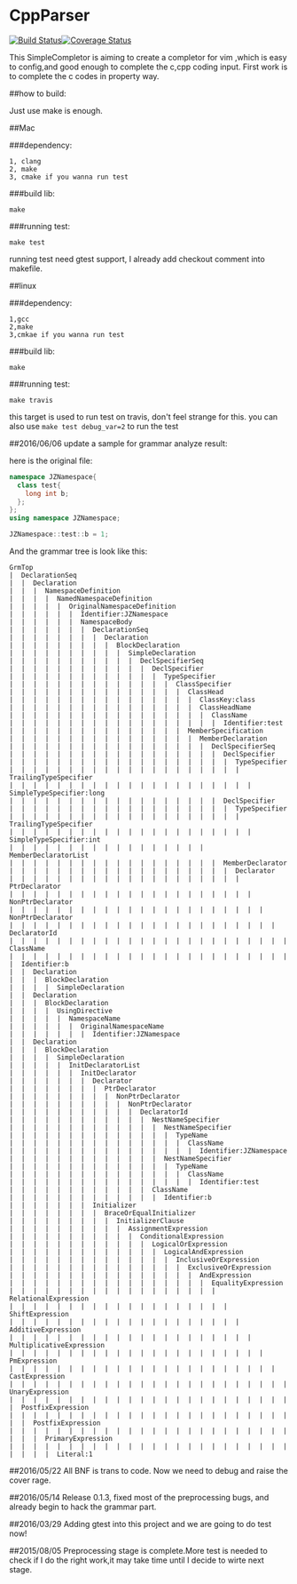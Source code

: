 # CppParser
[![Build Status](https://travis-ci.org/johnzeng/CppParser.svg?branch=master)](https://travis-ci.org/johnzeng/CppParser)[![Coverage Status](https://coveralls.io/repos/github/johnzeng/CppParser/badge.svg?branch=master)](https://coveralls.io/github/johnzeng/CppParser?branch=master)

This SimpleCompletor is aiming to create a completor for vim ,which is easy to config,and good enough to complete the c,cpp coding input.
First work is to complete the c codes in property way.

##how to build:

Just use make is enough.

##Mac

###dependency:

```
1, clang
2, make
3, cmake if you wanna run test
```

###build lib:

```shell
make
```

###running test:

```shell
make test
```

running test need gtest support, I already add checkout comment into makefile. 

##linux

###dependency:

```
1,gcc
2,make
3,cmkae if you wanna run test
```

###build lib:

```make```

###running test:

```
make travis
```

this target is used to run test on travis, don't feel strange for this. you can also use `make test debug_var=2` to run the test

##2016/06/06
update a sample for grammar analyze result:

here is the original file:

```cpp
namespace JZNamespace{
  class test{
    long int b;
  };
};
using namespace JZNamespace;

JZNamespace::test::b = 1;
```

And the grammar tree is look like this:

```shell
GrmTop
|  DeclarationSeq
|  |  Declaration
|  |  |  NamespaceDefinition
|  |  |  |  NamedNamespaceDefinition
|  |  |  |  |  OriginalNamespaceDefinition
|  |  |  |  |  |  Identifier:JZNamespace
|  |  |  |  |  |  NamespaceBody
|  |  |  |  |  |  |  DeclarationSeq
|  |  |  |  |  |  |  |  Declaration
|  |  |  |  |  |  |  |  |  BlockDeclaration
|  |  |  |  |  |  |  |  |  |  SimpleDeclaration
|  |  |  |  |  |  |  |  |  |  |  DeclSpecifierSeq
|  |  |  |  |  |  |  |  |  |  |  |  DeclSpecifier
|  |  |  |  |  |  |  |  |  |  |  |  |  TypeSpecifier
|  |  |  |  |  |  |  |  |  |  |  |  |  |  ClassSpecifier
|  |  |  |  |  |  |  |  |  |  |  |  |  |  |  ClassHead
|  |  |  |  |  |  |  |  |  |  |  |  |  |  |  |  ClassKey:class
|  |  |  |  |  |  |  |  |  |  |  |  |  |  |  |  ClassHeadName
|  |  |  |  |  |  |  |  |  |  |  |  |  |  |  |  |  ClassName
|  |  |  |  |  |  |  |  |  |  |  |  |  |  |  |  |  |  Identifier:test
|  |  |  |  |  |  |  |  |  |  |  |  |  |  |  MemberSpecification
|  |  |  |  |  |  |  |  |  |  |  |  |  |  |  |  MemberDeclaration
|  |  |  |  |  |  |  |  |  |  |  |  |  |  |  |  |  DeclSpecifierSeq
|  |  |  |  |  |  |  |  |  |  |  |  |  |  |  |  |  |  DeclSpecifier
|  |  |  |  |  |  |  |  |  |  |  |  |  |  |  |  |  |  |  TypeSpecifier
|  |  |  |  |  |  |  |  |  |  |  |  |  |  |  |  |  |  |  |  TrailingTypeSpecifier
|  |  |  |  |  |  |  |  |  |  |  |  |  |  |  |  |  |  |  |  |  SimpleTypeSpecifier:long
|  |  |  |  |  |  |  |  |  |  |  |  |  |  |  |  |  |  DeclSpecifier
|  |  |  |  |  |  |  |  |  |  |  |  |  |  |  |  |  |  |  TypeSpecifier
|  |  |  |  |  |  |  |  |  |  |  |  |  |  |  |  |  |  |  |  TrailingTypeSpecifier
|  |  |  |  |  |  |  |  |  |  |  |  |  |  |  |  |  |  |  |  |  SimpleTypeSpecifier:int
|  |  |  |  |  |  |  |  |  |  |  |  |  |  |  |  |  MemberDeclaratorList
|  |  |  |  |  |  |  |  |  |  |  |  |  |  |  |  |  |  MemberDeclarator
|  |  |  |  |  |  |  |  |  |  |  |  |  |  |  |  |  |  |  Declarator
|  |  |  |  |  |  |  |  |  |  |  |  |  |  |  |  |  |  |  |  PtrDeclarator
|  |  |  |  |  |  |  |  |  |  |  |  |  |  |  |  |  |  |  |  |  NonPtrDeclarator
|  |  |  |  |  |  |  |  |  |  |  |  |  |  |  |  |  |  |  |  |  |  NonPtrDeclarator
|  |  |  |  |  |  |  |  |  |  |  |  |  |  |  |  |  |  |  |  |  |  |  DeclaratorId
|  |  |  |  |  |  |  |  |  |  |  |  |  |  |  |  |  |  |  |  |  |  |  |  ClassName
|  |  |  |  |  |  |  |  |  |  |  |  |  |  |  |  |  |  |  |  |  |  |  |  |  Identifier:b
|  |  Declaration
|  |  |  BlockDeclaration
|  |  |  |  SimpleDeclaration
|  |  Declaration
|  |  |  BlockDeclaration
|  |  |  |  UsingDirective
|  |  |  |  |  NamespaceName
|  |  |  |  |  |  OriginalNamespaceName
|  |  |  |  |  |  |  Identifier:JZNamespace
|  |  Declaration
|  |  |  BlockDeclaration
|  |  |  |  SimpleDeclaration
|  |  |  |  |  InitDeclaratorList
|  |  |  |  |  |  InitDeclarator
|  |  |  |  |  |  |  Declarator
|  |  |  |  |  |  |  |  PtrDeclarator
|  |  |  |  |  |  |  |  |  NonPtrDeclarator
|  |  |  |  |  |  |  |  |  |  NonPtrDeclarator
|  |  |  |  |  |  |  |  |  |  |  DeclaratorId
|  |  |  |  |  |  |  |  |  |  |  |  NestNameSpecifier
|  |  |  |  |  |  |  |  |  |  |  |  |  NestNameSpecifier
|  |  |  |  |  |  |  |  |  |  |  |  |  |  TypeName
|  |  |  |  |  |  |  |  |  |  |  |  |  |  |  ClassName
|  |  |  |  |  |  |  |  |  |  |  |  |  |  |  |  Identifier:JZNamespace
|  |  |  |  |  |  |  |  |  |  |  |  |  NestNameSpecifier
|  |  |  |  |  |  |  |  |  |  |  |  |  |  TypeName
|  |  |  |  |  |  |  |  |  |  |  |  |  |  |  ClassName
|  |  |  |  |  |  |  |  |  |  |  |  |  |  |  |  Identifier:test
|  |  |  |  |  |  |  |  |  |  |  |  ClassName
|  |  |  |  |  |  |  |  |  |  |  |  |  Identifier:b
|  |  |  |  |  |  |  Initializer
|  |  |  |  |  |  |  |  BraceOrEqualInitializer
|  |  |  |  |  |  |  |  |  InitializerClause
|  |  |  |  |  |  |  |  |  |  AssignmentExpression
|  |  |  |  |  |  |  |  |  |  |  ConditionalExpression
|  |  |  |  |  |  |  |  |  |  |  |  LogicalOrExpression
|  |  |  |  |  |  |  |  |  |  |  |  |  LogicalAndExpression
|  |  |  |  |  |  |  |  |  |  |  |  |  |  InclusiveOrExpression
|  |  |  |  |  |  |  |  |  |  |  |  |  |  |  ExclusiveOrExpression
|  |  |  |  |  |  |  |  |  |  |  |  |  |  |  |  AndExpression
|  |  |  |  |  |  |  |  |  |  |  |  |  |  |  |  |  EqualityExpression
|  |  |  |  |  |  |  |  |  |  |  |  |  |  |  |  |  |  RelationalExpression
|  |  |  |  |  |  |  |  |  |  |  |  |  |  |  |  |  |  |  ShiftExpression
|  |  |  |  |  |  |  |  |  |  |  |  |  |  |  |  |  |  |  |  AdditiveExpression
|  |  |  |  |  |  |  |  |  |  |  |  |  |  |  |  |  |  |  |  |  MultiplicativeExpression
|  |  |  |  |  |  |  |  |  |  |  |  |  |  |  |  |  |  |  |  |  |  PmExpression
|  |  |  |  |  |  |  |  |  |  |  |  |  |  |  |  |  |  |  |  |  |  |  CastExpression
|  |  |  |  |  |  |  |  |  |  |  |  |  |  |  |  |  |  |  |  |  |  |  |  UnaryExpression
|  |  |  |  |  |  |  |  |  |  |  |  |  |  |  |  |  |  |  |  |  |  |  |  |  PostfixExpression
|  |  |  |  |  |  |  |  |  |  |  |  |  |  |  |  |  |  |  |  |  |  |  |  |  |  PostfixExpression
|  |  |  |  |  |  |  |  |  |  |  |  |  |  |  |  |  |  |  |  |  |  |  |  |  |  |  PrimaryExpression
|  |  |  |  |  |  |  |  |  |  |  |  |  |  |  |  |  |  |  |  |  |  |  |  |  |  |  |  Literal:1
```
##2016/05/22
All BNF is trans to code. Now we need to debug and raise the cover rage.

##2016/05/14
Release 0.1.3, fixed most of the preprocessing bugs, and already begin to hack the grammar part.

##2016/03/29
Adding gtest into this project and we are going to do test now!

##2015/08/05
Preprocessing stage is complete.More test is needed to check if I do the right work,it may take time until I decide to wirte next stage.


